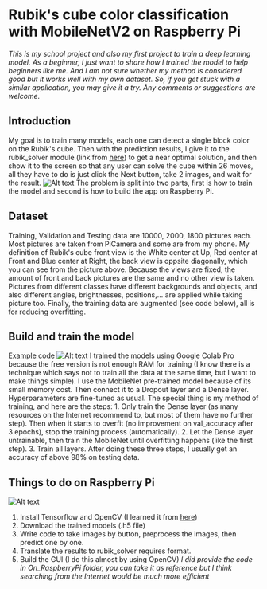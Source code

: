 # Rubik's cube color classification with MobileNetV2 on Raspberry Pi

*This is my school project and also my first project to train a deep learning model. As a beginner, I just want to share how I trained the model to help beginners like me. And I am not sure whether my method is considered good but it works well with my own dataset. So, if you get stuck with a similar application, you may give it a try. Any comments or suggestions are welcome.*

## Introduction
  My goal is to train many models, each one can detect a single block color on the Rubik's cube. Then with the prediction results, I give it to the rubik_solver module (link from [here](https://pypi.org/project/rubik-solver/)) to get a near optimal solution, and then show it to the screen so that any user can solve the cube within 26 moves, all they have to do is just click the Next button, take 2 images, and wait for the result.
  ![Alt text](https://github.com/cheee123/Rubik-classification/concept.jpg?raw=true "The final result")
  The problem is split into two parts, first is how to train the model and second is how to build the app on Raspberry Pi.

## Dataset
  Training, Validation and Testing data are 10000, 2000, 1800 pictures each. Most pictures are taken from PiCamera and some are from my phone. My definition of Rubik's cube front view is the White center at Up, Red center at Front and Blue center at Right, the back view is oppsite diagonally, which you can see from the picture above. Because the views are fixed, the amount of front and back pictures are the same and no other view is taken. Pictures from different classes have different backgrounds and objects, and also different angles, brightnesses, positions,... are applied while taking picture too. Finally, the training data are augmented (see code below), all is for reducing overfitting.

## Build and train the model
  [Example code](https://colab.research.google.com/drive/1sIT6aaDG9MzmKsCrjTWD5SOsSGE1m9lg?usp=sharing)
  ![Alt text](https://github.com/cheee123/Rubik-classification/filesneeded.jpg?raw=true "The files in Colab directory")
  I trained the models using Google Colab Pro because the free version is not enough RAM for training (I know there is a technique which says not to train all the data at the same time, but I want to make things simple). I use the MobileNet pre-trained model because of its small memory cost. Then connect it to a Dropout layer and a Dense layer. Hyperparameters are fine-tuned as usual. The special thing is my method of training, and here are the steps:
    1. Only train the Dense layer (as many resources on the Internet recommend to, but most of them have no further step). Then when it starts to overfit (no improvement on val_accuracy after 3 epochs), stop the training process (automatically).
    2. Let the Dense layer untrainable, then train the MobileNet until overfitting happens (like the first step).
    3. Train all layers.
  After doing these three steps, I usually get an accuracy of above 98% on testing data.
  
## Things to do on Raspberry Pi
![Alt text](https://github.com/cheee123/Rubik-classification/filesneeded.jpg?raw=true "The hardware needed")

  1. Install Tensorflow and OpenCV (I learned it from [here](https://www.youtube.com/watch?v=QLZWQlg-Pk0&list=PLlD0XVjVhLaKWQxzuwQgQlkgimoNhCoHw))
  2. Download the trained models (.h5 file)
  3. Write code to take images by button, preprocess the images, then predict one by one.
  4. Translate the results to rubik_solver requires format.
  5. Build the GUI (I do this almost by using OpenCV)
*I did provide the code in On_RaspberryPi folder, you can take it as reference but I think searching from the Internet would be much more efficient*
